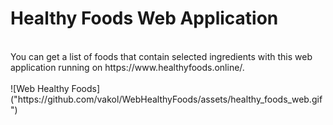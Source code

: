 # Healthy Foods Web Application
<br>
You can get a list of foods that contain selected ingredients with this web application running on https://www.healthyfoods.online/.
<br>
<br>
![Web Healthy Foods]("https://github.com/vakol/WebHealthyFoods/assets/healthy_foods_web.gif")
